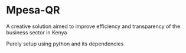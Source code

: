 # Mpesa-QR
A creative solution aimed to improve efficiency and transparency of the business sector in Kenya

Purely setup using python and its dependencies
